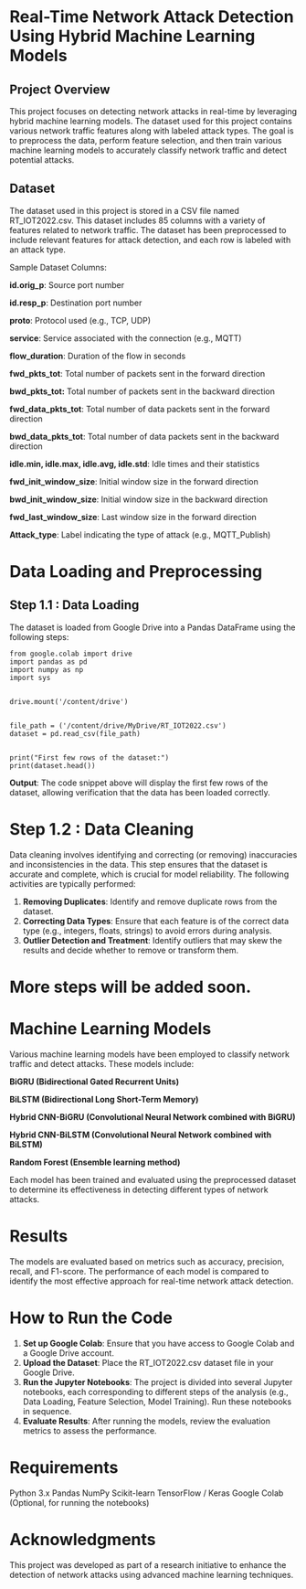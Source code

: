 

# Real-Time Network Attack Detection Using Hybrid Machine Learning Models

## Project Overview
This project focuses on detecting network attacks in real-time by leveraging hybrid machine learning models. The dataset used for this project contains various network traffic features along with labeled attack types. The goal is to preprocess the data, perform feature selection, and then train various machine learning models to accurately classify network traffic and detect potential attacks.

## Dataset
The dataset used in this project is stored in a CSV file named RT_IOT2022.csv. This dataset includes 85 columns with a variety of features related to network traffic. The dataset has been preprocessed to include relevant features for attack detection, and each row is labeled with an attack type.

Sample Dataset Columns:

**id.orig_p**: Source port number

**id.resp_p**: Destination port number

**proto**: Protocol used (e.g., TCP, UDP)

**service**: Service associated with the connection (e.g., MQTT)

**flow_duration**: Duration of the flow in seconds

**fwd_pkts_tot**: Total number of packets sent in the forward direction

**bwd_pkts_tot:** Total number of packets sent in the backward direction

**fwd_data_pkts_tot**: Total number of data packets sent in the forward direction

**bwd_data_pkts_tot**: Total number of data packets sent in the backward direction

**idle.min, idle.max, idle.avg, idle.std**: Idle times and their statistics

**fwd_init_window_size**: Initial window size in the forward direction

**bwd_init_window_size**: Initial window size in the backward direction

**fwd_last_window_size**: Last window size in the forward direction

**Attack_type**: Label indicating the type of attack (e.g., MQTT_Publish)



# Data Loading and Preprocessing

## Step 1.1 : Data Loading

The dataset is loaded from Google Drive into a Pandas DataFrame using the following steps:

```
from google.colab import drive
import pandas as pd
import numpy as np
import sys


drive.mount('/content/drive')


file_path = ('/content/drive/MyDrive/RT_IOT2022.csv')
dataset = pd.read_csv(file_path)


print("First few rows of the dataset:")
print(dataset.head())

```

**Output**: The code snippet above will display the first few rows of the dataset, allowing verification that the data has been loaded correctly.


# Step 1.2 : Data Cleaning
Data cleaning involves identifying and correcting (or removing) inaccuracies and inconsistencies in the data. This step ensures that the dataset is accurate and complete, which is crucial for model reliability. The following activities are typically performed:

1. **Removing Duplicates**: Identify and remove duplicate rows from the dataset.
2. **Correcting Data Types**: Ensure that each feature is of the correct data type (e.g., integers, floats, strings) to avoid errors during analysis.
3. **Outlier Detection and Treatment**: Identify outliers that may skew the results and decide whether to remove or transform them.

# More steps will be added soon.


# Machine Learning Models
Various machine learning models have been employed to classify network traffic and detect attacks. These models include:

**BiGRU (Bidirectional Gated Recurrent Units)**

**BiLSTM (Bidirectional Long Short-Term Memory)**

**Hybrid CNN-BiGRU (Convolutional Neural Network combined with BiGRU)**

**Hybrid CNN-BiLSTM (Convolutional Neural Network combined with BiLSTM)**

**Random Forest (Ensemble learning method)**


Each model has been trained and evaluated using the preprocessed dataset to determine its effectiveness in detecting different types of network attacks.

# Results
The models are evaluated based on metrics such as accuracy, precision, recall, and F1-score. The performance of each model is compared to identify the most effective approach for real-time network attack detection.


# How to Run the Code
1. **Set up Google Colab**: Ensure that you have access to Google Colab and a Google Drive account.
2. **Upload the Dataset**: Place the RT_IOT2022.csv dataset file in your Google Drive.
3. **Run the Jupyter Notebooks**: The project is divided into several Jupyter notebooks, each corresponding to different steps of the analysis (e.g., Data Loading, Feature Selection, Model Training). Run these notebooks in sequence.
4. **Evaluate Results**: After running the models, review the evaluation metrics to assess the performance.

# Requirements
Python 3.x
Pandas
NumPy
Scikit-learn
TensorFlow / Keras
Google Colab (Optional, for running the notebooks)


# Acknowledgments
This project was developed as part of a research initiative to enhance the detection of network attacks using advanced machine learning techniques.
